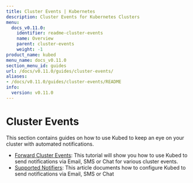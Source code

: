 ```yaml
---
title: Cluster Events | Kubernetes
description: Cluster Events for Kubernetes Clusters
menu:
  docs_v0.11.0:
    identifier: readme-cluster-events
    name: Overview
    parent: cluster-events
    weight: -1
product_name: kubed
menu_name: docs_v0.11.0
section_menu_id: guides
url: /docs/v0.11.0/guides/cluster-events/
aliases:
- /docs/v0.11.0/guides/cluster-events/README
info:
  version: v0.11.0
---
```


# Cluster Events

This section contains guides on how to use Kubed to keep an eye on your cluster with automated notifications.

- [Forward Cluster Events](/docs/v0.11.0/guides/cluster-events/event-forwarder): This tutorial will show you how to use Kubed to send notifications via Email, SMS or Chat for various cluster events.
- [Supported Notifiers](/docs/v0.11.0/guides/cluster-events/notifiers): This article documents how to configure Kubed to send notifications via Email, SMS or Chat
